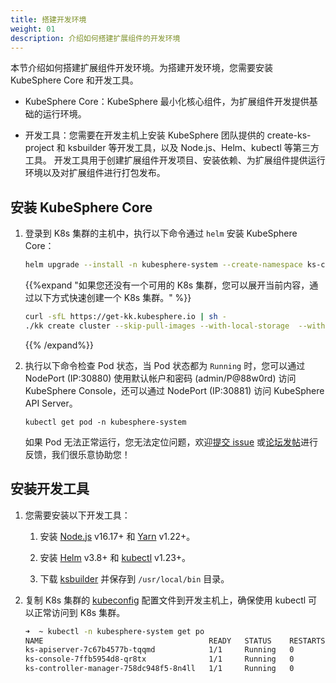 ```yaml
---
title: 搭建开发环境
weight: 01
description: 介绍如何搭建扩展组件的开发环境
---
```


本节介绍如何搭建扩展组件开发环境。为搭建开发环境，您需要安装 KubeSphere Core 和开发工具。

* KubeSphere Core：KubeSphere 最小化核心组件，为扩展组件开发提供基础的运行环境。

* 开发工具：您需要在开发主机上安装 KubeSphere 团队提供的 create-ks-project 和 ksbuilder 等开发工具，以及 Node.js、Helm、kubectl 等第三方工具。 开发工具用于创建扩展组件开发项目、安装依赖、为扩展组件提供运行环境以及对扩展组件进行打包发布。


## 安装 KubeSphere Core


1. 登录到 K8s 集群的主机中，执行以下命令通过 `helm` 安装 KubeSphere Core：

   ```bash
   helm upgrade --install -n kubesphere-system --create-namespace ks-core  https://charts.kubesphere.io/main/ks-core-0.4.0.tgz --set apiserver.nodePort=30881 --debug --wait
   ```

   {{%expand "如果您还没有一个可用的 K8s 集群，您可以展开当前内容，通过以下方式快速创建一个 K8s 集群。" %}}

   ```bash
   curl -sfL https://get-kk.kubesphere.io | sh -
   ./kk create cluster --skip-pull-images --with-local-storage  --with-kubernetes v1.25.4 --container-manager containerd  -y
   ```

   {{% /expand%}}


2. 执行以下命令检查 Pod 状态，当 Pod 状态都为 `Running` 时，您可以通过 NodePort (IP:30880) 使用默认帐户和密码 (admin/P@88w0rd) 访问 KubeSphere Console，还可以通过 NodePort (IP:30881) 访问 KubeSphere API Server。

   ```
   kubectl get pod -n kubesphere-system
   ```

   如果 Pod 无法正常运行，您无法定位问题，欢迎[提交 issue](https://github.com/kubesphere/kubesphere/issues) 或[论坛发帖](https://kubesphere.io/forum/)进行反馈，我们很乐意协助您！


## 安装开发工具

1. 您需要安装以下开发工具：

   1. 安装 [Node.js](https://nodejs.org/en/download/package-manager) v16.17+ 和 [Yarn](https://classic.yarnpkg.com/lang/en/docs/install) v1.22+。

   2. 安装 [Helm](https://helm.sh/docs/intro/install/) v3.8+ 和 [kubectl](https://kubernetes.io/zh-cn/docs/tasks/tools/#kubectl) v1.23+。

   3. 下载 [ksbuilder](https://github.com/kubesphere/ksbuilder/releases) 并保存到 `/usr/local/bin` 目录。

2. 复制 K8s 集群的 [kubeconfig](https://kubernetes.io/zh-cn/docs/concepts/configuration/organize-cluster-access-kubeconfig/) 配置文件到开发主机上，确保使用 kubectl 可以正常访问到 K8s 集群。


   ```bash
   ➜  ~ kubectl -n kubesphere-system get po
   NAME                                     READY   STATUS    RESTARTS       AGE
   ks-apiserver-7c67b4577b-tqqmd            1/1     Running   0              10d
   ks-console-7ffb5954d8-qr8tx              1/1     Running   0              10d
   ks-controller-manager-758dc948f5-8n4ll   1/1     Running   0              10d
   ```
